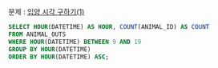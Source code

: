 문제 : [입양 시각 구하기(1)](https://school.programmers.co.kr/learn/courses/30/lessons/59412)

```sql
SELECT HOUR(DATETIME) AS HOUR, COUNT(ANIMAL_ID) AS COUNT
FROM ANIMAL_OUTS
WHERE HOUR(DATETIME) BETWEEN 9 AND 19
GROUP BY HOUR(DATETIME)
ORDER BY HOUR(DATETIME) ASC;
```